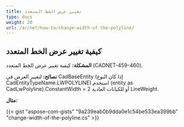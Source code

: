 ```yaml
---
title: تغيير عرض الخط المتعدد
type: docs
weight: 20
url: /ar/net/how-to/change-width-of-the-polyline/
---
```


## **كيفية تغيير عرض الخط المتعدد**

**المشكلة:** كيفية تغيير عرض الخط المتعدد (CADNET-459-460).

**نصائح:** لتغيير العرض في CadBaseEntity (إذا كان النوع CadEntityTypeName.LWPOLYLINE) استخدم (entity as CadLwPolyline).ConstantWidth = 2 أو للكيانات العادية LineWeight.

**مثال:**

{{< gist "aspose-com-gists" "9a239eab0b9dda0e1c54be533ea399bb" "change-width-of-the-polyline.cs" >}}

